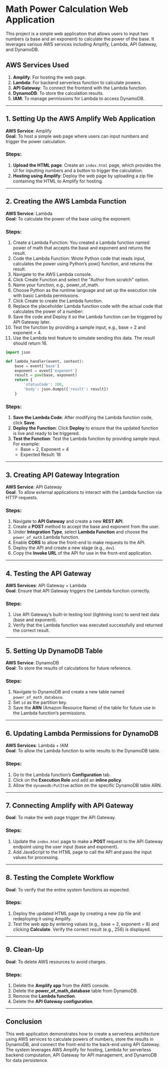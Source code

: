 # Math Power Calculation Web Application

This project is a simple web application that allows users to input two numbers (a base and an exponent) to calculate the power of the base. It leverages various AWS services including Amplify, Lambda, API Gateway, and DynamoDB.

## AWS Services Used
1. **Amplify**: For hosting the web page.
2. **Lambda**: For backend serverless function to calculate powers.
3. **API Gateway**: To connect the frontend with the Lambda function.
4. **DynamoDB**: To store the calculation results.
5. **IAM**: To manage permissions for Lambda to access DynamoDB.

---

## 1. Setting Up the AWS Amplify Web Application
**AWS Service**: Amplify  
**Goal**: To host a simple web page where users can input numbers and trigger the power calculation.

### Steps:
1. **Upload the HTML page**: Create an `index.html` page, which provides the UI for inputting numbers and a button to trigger the calculation.
2. **Hosting using Amplify**: Deploy the web page by uploading a zip file containing the HTML to Amplify for hosting.

---

## 2. Creating the AWS Lambda Function
**AWS Service**: Lambda  
**Goal**: To calculate the power of the base using the exponent.

### Steps:
1.	Create a Lambda Function: You created a Lambda function named power of math that accepts the base and exponent and returns the result.
2.	Code the Lambda Function: Wrote Python code that reads input, calculates the power using Python’s pow() function, and returns the result.
3.	Navigate to the AWS Lambda console.
4.	Click Create Function and select the "Author from scratch" option.
5.	Name your function, e.g., power_of_math.
6.	Choose Python as the runtime language and set up the execution role with basic Lambda permissions.
7.	Click Create to create the Lambda function.
8.	Replace the placeholder Lambda function code with the actual code that calculates the power of a number:
9.	Save the code and Deploy it so the Lambda function can be triggered by API Gateway later.
10.	Test the function by providing a sample input, e.g., base = 2 and exponent = 4.
11.	Use the Lambda test feature to simulate sending this data. The result should return 16.


```python
import json

def lambda_handler(event, context):
    base = event['base']
    exponent = event['exponent']
    result = pow(base, exponent)
    return {
        'statusCode': 200,
        'body': json.dumps({'result': result})
    }

```

### Steps:
1. **Save the Lambda Code**: After modifying the Lambda function code, click **Save**.
2. **Deploy the Function**: Click **Deploy** to ensure that the updated function is live and ready to be triggered.
3. **Test the Function**: Test the Lambda function by providing sample input. For example:
   - Base = 2, Exponent = 4
   - Expected Result: 16

---

## 3. Creating API Gateway Integration
**AWS Service**: API Gateway  
**Goal**: To allow external applications to interact with the Lambda function via HTTP requests.

### Steps:
1. Navigate to **API Gateway** and create a new **REST API**.
2. Create a **POST** method to accept the base and exponent from the user.
3. Under **Integration Type**, select **Lambda Function** and choose the `power_of_math` Lambda function.
4. Enable **CORS** to allow the front-end to make requests to the API.
5. Deploy the API and create a new stage (e.g., `dev`).
6. Copy the **Invoke URL** of the API for use in the front-end application.

---

## 4. Testing the API Gateway
**AWS Services**: API Gateway + Lambda  
**Goal**: Ensure that API Gateway triggers the Lambda function correctly.

### Steps:
1. Use API Gateway’s built-in testing tool (lightning icon) to send test data (base and exponent).
2. Verify that the Lambda function was executed successfully and returned the correct result.

---

## 5. Setting Up DynamoDB Table
**AWS Service**: DynamoDB  
**Goal**: To store the results of calculations for future reference.

### Steps:
1. Navigate to DynamoDB and create a new table named `power_of_math_database`.
2. Set `id` as the partition key.
3. Save the **ARN** (Amazon Resource Name) of the table for future use in the Lambda function’s permissions.

---

## 6. Updating Lambda Permissions for DynamoDB
**AWS Services**: Lambda + IAM  
**Goal**: To allow the Lambda function to write results to the DynamoDB table.

### Steps:
1. Go to the Lambda function’s **Configuration** tab.
2. Click on the **Execution Role** and add an **inline policy**.
3. Allow the `dynamodb:PutItem` action on the specific DynamoDB table ARN.

---

## 7. Connecting Amplify with API Gateway
**Goal**: To make the web page trigger the API Gateway.

### Steps:
1. Update the `index.html` page to make a **POST** request to the API Gateway endpoint using the user input (base and exponent).
2. Add JavaScript to the HTML page to call the API and pass the input values for processing.

---

## 8. Testing the Complete Workflow
**Goal**: To verify that the entire system functions as expected.

### Steps:
1. Deploy the updated HTML page by creating a new zip file and redeploying it using Amplify.
2. Test the web app by entering values (e.g., base = 2, exponent = 8) and clicking **Calculate**. Verify the correct result (e.g., 256) is displayed.

---

## 9. Clean-Up
**Goal**: To delete AWS resources to avoid charges.

### Steps:
1. Delete the **Amplify app** from the AWS console.
2. Delete the **power_of_math_database** table from DynamoDB.
3. Remove the **Lambda function**.
4. Delete the **API Gateway configuration**.

---

## Conclusion
This web application demonstrates how to create a serverless architecture using AWS services to calculate powers of numbers, store the results in DynamoDB, and connect the front-end to the back-end using API Gateway. The system leverages AWS Amplify for hosting, Lambda for serverless backend computation, API Gateway for API management, and DynamoDB for data persistence.





